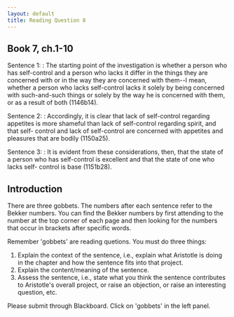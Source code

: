 ```yaml
---
layout: default
title: Reading Question 8
---
```


## Book 7, ch.1-10 


Sentence 1:
: The starting point of the investigation is whether a person who has self-control and a person who lacks it differ in the things they are concerned with or in the way they are concerned with them--I mean, whether a person who lacks self-control lacks it solely by being concerned with such-and-such things or solely by the way he is concerned with them, or as a result of both (1146b14).

Sentence 2:
: Accordingly, it is clear that lack of self-control regarding appetites is more shameful than lack of self-control regarding spirit, and that self- control and lack of self-control are concerned with appetites and pleasures that are bodily (1150a25).

Sentence 3:
: It is evident from these considerations, then, that the state of a person who has self-control is excellent and that the state of one who lacks self- control is base (1151b28).


## Introduction 

There are three gobbets. The numbers after each sentence refer to the Bekker numbers. You can find the Bekker numbers by first attending to the number at the top corner of each page and then looking for the numbers that occur in brackets after specific words. 

Remember 'gobbets' are reading quetions. You must do three things: 
1. Explain the context of the sentence, i.e., explain what Aristotle is doing in the chapter and how the sentence fits into that project. 
2. Explain the content/meaning of the sentence. 
3. Assess the sentence, i.e., state what you think the sentence contributes to Aristotle's overall project, or raise an objection, or raise an interesting question, etc.  

Please submit through Blackboard. Click on 'gobbets' in the left panel. 